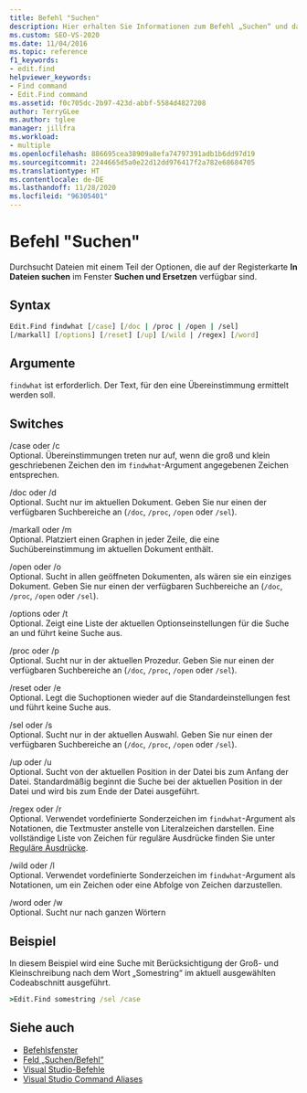 ```yaml
---
title: Befehl "Suchen"
description: Hier erhalten Sie Informationen zum Befehl „Suchen“ und dazu, wie mit diesem nach Dateien gesucht wird. Dafür werden einige der Optionen verwendet, die auf der Registerkarte „In Dateien suchen“ und im Fenster „Ersetzen“ verfügbar sind.
ms.custom: SEO-VS-2020
ms.date: 11/04/2016
ms.topic: reference
f1_keywords:
- edit.find
helpviewer_keywords:
- Find command
- Edit.Find command
ms.assetid: f0c705dc-2b97-423d-abbf-5584d4827208
author: TerryGLee
ms.author: tglee
manager: jillfra
ms.workload:
- multiple
ms.openlocfilehash: 886695cea38909a8efa74797391adb1b6dd97d19
ms.sourcegitcommit: 2244665d5a0e22d12dd976417f2a782e68684705
ms.translationtype: HT
ms.contentlocale: de-DE
ms.lasthandoff: 11/28/2020
ms.locfileid: "96305401"
---
```

# <a name="find-command"></a>Befehl "Suchen"
Durchsucht Dateien mit einem Teil der Optionen, die auf der Registerkarte **In Dateien suchen** im Fenster **Suchen und Ersetzen** verfügbar sind.

## <a name="syntax"></a>Syntax

```cmd
Edit.Find findwhat [/case] [/doc | /proc | /open | /sel]
[/markall] [/options] [/reset] [/up] [/wild | /regex] [/word]
```

## <a name="arguments"></a>Argumente
`findwhat` ist erforderlich. Der Text, für den eine Übereinstimmung ermittelt werden soll.

## <a name="switches"></a>Switches
/case oder /c\
Optional. Übereinstimmungen treten nur auf, wenn die groß und klein geschriebenen Zeichen den im `findwhat`-Argument angegebenen Zeichen entsprechen.

/doc oder /d\
Optional. Sucht nur im aktuellen Dokument. Geben Sie nur einen der verfügbaren Suchbereiche an (`/doc`, `/proc`, `/open` oder `/sel`).

/markall oder /m\
Optional. Platziert einen Graphen in jeder Zeile, die eine Suchübereinstimmung im aktuellen Dokument enthält.

/open oder /o\
Optional. Sucht in allen geöffneten Dokumenten, als wären sie ein einziges Dokument. Geben Sie nur einen der verfügbaren Suchbereiche an (`/doc`, `/proc`, `/open` oder `/sel`).

/options oder /t\
Optional. Zeigt eine Liste der aktuellen Optionseinstellungen für die Suche an und führt keine Suche aus.

/proc oder /p\
Optional. Sucht nur in der aktuellen Prozedur. Geben Sie nur einen der verfügbaren Suchbereiche an (`/doc`, `/proc`, `/open` oder `/sel`).

/reset oder /e\
Optional. Legt die Suchoptionen wieder auf die Standardeinstellungen fest und führt keine Suche aus.

/sel oder /s\
Optional. Sucht nur in der aktuellen Auswahl. Geben Sie nur einen der verfügbaren Suchbereiche an (`/doc`, `/proc`, `/open` oder `/sel`).

/up oder /u\
Optional. Sucht von der aktuellen Position in der Datei bis zum Anfang der Datei. Standardmäßig beginnt die Suche bei der aktuellen Position in der Datei und wird bis zum Ende der Datei ausgeführt.

/regex oder /r\
Optional. Verwendet vordefinierte Sonderzeichen im `findwhat`-Argument als Notationen, die Textmuster anstelle von Literalzeichen darstellen. Eine vollständige Liste von Zeichen für reguläre Ausdrücke finden Sie unter [Reguläre Ausdrücke](../../ide/using-regular-expressions-in-visual-studio.md).

/wild oder /l\
Optional. Verwendet vordefinierte Sonderzeichen im `findwhat`-Argument als Notationen, um ein Zeichen oder eine Abfolge von Zeichen darzustellen.

/word oder /w\
Optional. Sucht nur nach ganzen Wörtern

## <a name="example"></a>Beispiel
In diesem Beispiel wird eine Suche mit Berücksichtigung der Groß- und Kleinschreibung nach dem Wort „Somestring“ im aktuell ausgewählten Codeabschnitt ausgeführt.

```cmd
>Edit.Find somestring /sel /case
```

## <a name="see-also"></a>Siehe auch

- [Befehlsfenster](../../ide/reference/command-window.md)
- [Feld „Suchen/Befehl“](../../ide/find-command-box.md)
- [Visual Studio-Befehle](../../ide/reference/visual-studio-commands.md)
- [Visual Studio Command Aliases](../../ide/reference/visual-studio-command-aliases.md)
